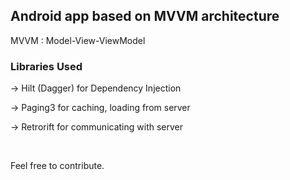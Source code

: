 ## Android app based on MVVM architecture   
  MVVM : Model-View-ViewModel


### Libraries Used   
-> Hilt (Dagger) for Dependency Injection

-> Paging3 for caching, loading from server

-> Retrorift for communicating with server  
  

<br/> 

Feel free to contribute.

